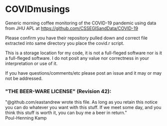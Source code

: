 # COVIDmusings
Generic morning coffee monitoring of the COVID-19 pandemic using data from JHU APL at https://github.com/CSSEGISandData/COVID-19

Please confirm you have their repository pulled down and correct file extracted into same directory you place the covid.r script.

This is a storage location for my code, it is not a full-fleged software nor is it a full-fleged software.  I do not posit any value nor correctness in your interpretation or use of it.

If you have questions/comments/etc please post an issue and it may or may not be addressed.



### "THE BEER-WARE LICENSE" (Revision 42):
"@github.com/eastandrew wrote this file.  As long as you retain this notice you
can do whatever you want with this stuff. If we meet some day, and you think
this stuff is worth it, you can buy me a beer in return."   
Poul-Henning Kamp
###

